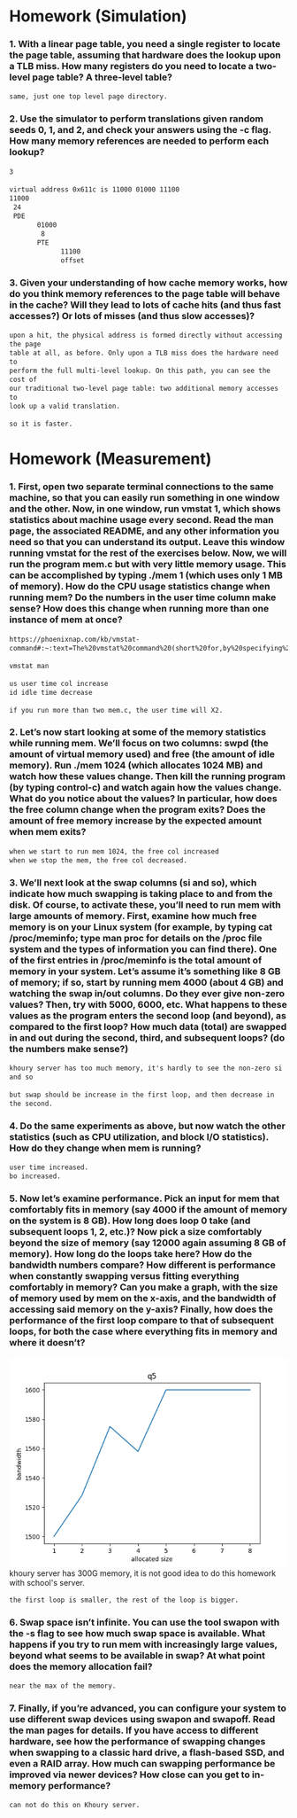 # Homework (Simulation)

### 1.  With a linear page table, you need a single register to locate the page table, assuming that hardware does the lookup upon a TLB miss. How many registers do you need to locate a two-level page table? A three-level table?
```
same, just one top level page directory. 
```

### 2.  Use the simulator to perform translations given random seeds 0, 1, and 2, and check your answers using the -c flag. How many memory references are needed to perform each lookup?

```
3

virtual address 0x611c is 11000 01000 11100
11000 
 24     
 PDE   
       01000 
        8
       PTE   
             11100
             offset
```




### 3.   Given your understanding of how cache memory works, how do you think memory references to the page table will behave in the cache? Will they lead to lots of cache hits (and thus fast accesses?) Or lots of misses (and thus slow accesses)?

```
upon a hit, the physical address is formed directly without accessing the page
table at all, as before. Only upon a TLB miss does the hardware need to
perform the full multi-level lookup. On this path, you can see the cost of
our traditional two-level page table: two additional memory accesses to
look up a valid translation.

so it is faster.

```



# Homework (Measurement)

### 1.  First, open two separate terminal connections to the same machine, so that you can easily run something in one window and the other. Now, in one window, run vmstat 1, which shows statistics about machine usage every second. Read the man page, the associated README, and any other information you need so that you can understand its output. Leave this window running vmstat for the rest of the exercises below. Now, we will run the program mem.c but with very little memory usage. This can be accomplished by typing ./mem 1 (which uses only 1 MB of memory). How do the CPU usage statistics change when running mem? Do the numbers in the user time column make sense? How does this change when running more than one instance of mem at once?


```
https://phoenixnap.com/kb/vmstat-command#:~:text=The%20vmstat%20command%20(short%20for,by%20specifying%20a%20sampling%20period.

vmstat man

us user time col increase
id idle time decrease

if you run more than two mem.c, the user time will X2.
```

### 2.  Let’s now start looking at some of the memory statistics while running mem. We’ll focus on two columns: swpd (the amount of virtual memory used) and free (the amount of idle memory). Run ./mem 1024 (which allocates 1024 MB) and watch how these values change. Then kill the running program (by typing control-c) and watch again how the values change. What do you notice about the values? In particular, how does the free column change when the program exits? Does the amount of free memory increase by the expected amount when mem exits?

```
when we start to run mem 1024, the free col increased
when we stop the mem, the free col decreased.

```
### 3.  We’ll next look at the swap columns (si and so), which indicate how much swapping is taking place to and from the disk. Of course, to activate these, you’ll need to run mem with large amounts of memory. First, examine how much free memory is on your Linux system (for example, by typing cat /proc/meminfo; type man proc for details on the /proc file system and the types of information you can find there). One of the first entries in /proc/meminfo is the total amount of memory in your system. Let’s assume it’s something like 8 GB of memory; if so, start by running mem 4000 (about 4 GB) and watching the swap in/out columns. Do they ever give non-zero values? Then, try with 5000, 6000, etc. What happens to these values as the program enters the second loop (and beyond), as compared to the first loop? How much data (total) are swapped in and out during the second, third, and subsequent loops? (do the numbers make sense?)
```
khoury server has too much memory, it's hardly to see the non-zero si and so

but swap should be increase in the first loop, and then decrease in the second.

```

### 4.  Do the same experiments as above, but now watch the other statistics (such as CPU utilization, and block I/O statistics). How do they change when mem is running?
```
user time increased.
bo increased.
```

### 5.  Now let’s examine performance. Pick an input for mem that comfortably fits in memory (say 4000 if the amount of memory on the system is 8 GB). How long does loop 0 take (and subsequent loops 1, 2, etc.)? Now pick a size comfortably beyond the size of memory (say 12000 again assuming 8 GB of memory). How long do the loops take here? How do the bandwidth numbers compare? How different is performance when constantly swapping versus fitting everything comfortably in memory? Can you make a graph, with the size of memory used by mem on the x-axis, and the bandwidth of accessing said memory on the y-axis? Finally, how does the performance of the first loop compare to that of subsequent loops, for both the case where everything fits in memory and where it doesn’t?
![q5](https://github.com/huaxing-w/cs5600-computer-system/blob/homework7/q5.png)
khoury server has 300G memory, it is not good idea to do this homework with school's server.
```
the first loop is smaller, the rest of the loop is bigger.
```
### 6.  Swap space isn’t infinite. You can use the tool swapon with the -s flag to see how much swap space is available. What happens if you try to run mem with increasingly large values, beyond what seems to be available in swap? At what point does the memory allocation fail?

```
near the max of the memory.
```

### 7.  Finally, if you’re advanced, you can configure your system to use different swap devices using swapon and swapoff. Read the man pages for details. If you have access to different hardware, see how the performance of swapping changes when swapping to a classic hard drive, a flash-based SSD, and even a RAID array. How much can swapping performance be improved via newer devices? How close can you get to in-memory performance?

```
can not do this on Khoury server.
```